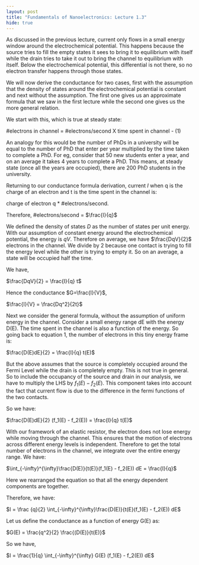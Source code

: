 ```yaml
---
layout: post
title: "Fundamentals of Nanoelectronics: Lecture 1.3"
hide: true
---
```


As discussed in the previous lecture, current only flows in a small energy window around the
electrochemical potential. This happens because the source tries to fill the empty states it sees
to bring it to equilibrium with itself while the drain tries to take it out to bring the channel
to equilibrium with itself. Below the electrochemical potential, this differential is not there,
so no electron transfer happens through those states. 

We will now derive the conductance for two cases, first with the assumption that the density of
states around the electrochemical potential is constant and next without the assumption. The
first one gives us an approximate formula that we saw in the first lecture while the second one
gives us the more general relation. 

We start with this, which is true at steady state:

#electrons in channel = #electrons/second X time spent in channel - (1)

An analogy for this would be the number of PhDs in a university will be equal to the number of
PhD that enter per year multiplied by the time taken to complete a PhD. For eg, consider that
50 new students enter a year, and on an average it takes 4 years to complete a PhD. This means, at
steady state (once all the years are occupied), there are 200 PhD students in the university.

Returning to our conductance formula derivation, current $I$ when q is the charge of an electron 
and t is the time spent in the channel is:

charge of electron q * #electrons/second.

Therefore, #electrons/second = $\frac{I}{q}$  

We defined the
density of states $D$ as the number of states per unit energy. With our assumption of constant energy around the 
electrochemical potential, the energy is $qV$. Therefore on average, we have $\frac{DqV}{2}$ electrons in the channel. We divide by 2 because one contact
is trying to fill the energy level while the other is trying to empty it. So on an average, a state will be occupied half the time. 

We have,

$\frac{DqV}{2} = \frac{I}{q} t$

Hence the conductance $G=\frac{I}{V}$,

$\frac{I}{V} = \frac{Dq^2}{2t}$

Next we consider the general formula, without the assumption of uniform energy in the channel.
Consider a small energy range dE with the energy D(E). The time spent in the channel is also a
function of the energy. So going back to equation 1, the number of electrons in this tiny energy
frame is:

$\frac{D(E)dE}{2} = \frac{I}{q} t(E)$

But the above assumes that the source is completely occupied around the Fermi Level while the
drain is completely empty. This is not true in general. So to include the occupancy of the source
and drain in our analysis, we have to multiply the LHS by $f_1(E) - f_2(E)$. This component takes
into account the fact that current flow is due to the difference in the fermi functions of the two
contacts.

So we have:

$\frac{D(E)dE}{2} (f_1(E) - f_2(E)) = \frac{I}{q} t(E)$

With our framework of an elastic resistor, the electron does not lose energy while moving through the channel. 
This ensures that the motion of electrons across different energy levels is independent. Therefore to get the total 
number of electrons in the channel, we integrate over the entire energy range. We have:

$\int_{-\infty}^{\infty}\frac{D(E)}{t(E)}(f_1(E) - f_2(E)) dE = \frac{I}{q}$

Here we rearranged the equation so that all the energy dependent components are together.

Therefore, we have:

$I = \frac {q}{2} \int_{-\infty}^{\infty}\frac{D(E)}{t(E}(f_1(E) - f_2(E)) dE$

Let us define the conductance as a function of energy G(E) as:

$G(E) = \frac{q^2}{2} \frac{(D(E)}{t(E)}$

So we have,

$I = \frac{1}{q} \int_{-\infty}^{\infty} G(E) (f_1(E) - f_2(E)) dE$

